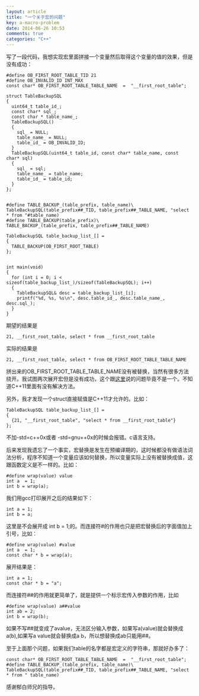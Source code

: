 ```yaml
---
layout: article
title: "一个关于宏的问题"
key: a-macro-problem
date: 2014-06-26 10:53
comments: true
categories: "C++"
---
```


  写了一段代码，我想实现宏里面拼接一个变量然后取得这个变量的值的效果，但是没有成功：

	#define OB_FIRST_ROOT_TABLE_TID 21
	#define OB_INVALID_ID INT_MAX
	const char* OB_FIRST_ROOT_TABLE_TABLE_NAME  =  "__first_root_table";

	struct TableBackupSQL
	{
	  uint64_t table_id_;
	  const char* sql_;
	  const char * table_name_;
	  TableBackupSQL()
	  {
	    sql_ = NULL;
	    table_name_ = NULL;
	    table_id_ = OB_INVALID_ID;
	  }
	  TableBackupSQL(uint64_t table_id, const char* table_name, const char* sql)
	  {
	    sql_ = sql;
	    table_name_ = table_name;
	    table_id_ = table_id;
	  }
	};


	#define TABLE_BACKUP_(table_prefix, table_name)\
	TableBackupSQL(table_prefix##_TID, table_prefix##_TABLE_NAME, "select * from "#table_name)
	#define TABLE_BACKUP(table_prefix)\
	TABLE_BACKUP_(table_prefix, table_prefix##_TABLE_NAME)

	TableBackupSQL table_backup_list_[] =
	{
	  TABLE_BACKUP(OB_FIRST_ROOT_TABLE)
	};


	int main(void)
	{
	  for (int i = 0; i < sizeof(table_backup_list_)/sizeof(TableBackupSQL); i++)
	  {
	    TableBackupSQL& desc = table_backup_list_[i];
	    printf("%d, %s, %s\n", desc.table_id_, desc.table_name_, desc.sql_);
	  }
	}

  期望的结果是

	21, __first_root_table, select * from __first_root_table

  实际的结果是
	
	21, __first_root_table, select * from OB_FIRST_ROOT_TABLE_TABLE_NAME

<!--more-->

  拼出来的OB_FIRST_ROOT_TABLE_TABLE_NAME没有被替换，当然有很多方法绕开。我试图两次展开宏但是没有成功，这个跟[这里][1]说的问题毕竟不是一个。不知道C++11里面有没有解决方法。
  
  另外，我才发现一个struct直接赋值是C++11才允许的。比如：

	TableBackupSQL table_backup_list_[] =
	{
	  {21, "__first_root_table", "select * from __first_root_table"}
	};

  不加-std=c++0x或者 -std=gnu++0x的时候会报错。c语言支持。

  后来发现我遗忘了一个事实，宏替换是发生在预编译期的，这时候都没有做语法词法分析，程序不知道一个变量应该如何替换，所以变量实际上没有被替换成值，这跟函数定义是不一样的。比如：

	#define wrap(value) value
	int a  = 1;
  	int b = wrap(a);

  我们用gcc打印展开之后的结果如下：
  	
  	int a = 1;
  	int b = a;
  
  这里是不会展开成 int b = 1;的。而连接符\#的作用也只是把宏替换后的字面值加上引号，比如：

  	#define wrap(value) #value
  	int a  = 1;
  	const char * b = wrap(a);

  展开结果是：

    int a = 1;
  	const char * b = "a";

  而连接符\#\#的作用就更简单了，就是提供一个标示宏传入参数的作用，比如

	#define wrap(value) a##value
    int ab = 2;
  	int b = wrap(b);

  如果不写\#\#就变成了avalue，无法区分输入参数，如果写a(value)就会替换成a(b),如果写a value就会替换成a b，所以想替换成ab只能用\#\#。

  至于上面那个问题，如果我们table的名字都是宏定义的字符串，那就好办多了：

  	const char* OB_FIRST_ROOT_TABLE_TABLE_NAME  =  "__first_root_table";
  	#define TABLE_BACKUP_(table_prefix, table_name)\
	TableBackupSQL(table_prefix##_TID, table_prefix##_TABLE_NAME, "select * from " table_name)

  感谢郁白师兄的指导。

[1]: http://blog.csdn.net/maray/article/details/11096459 "介绍一个C++奇巧淫技"
